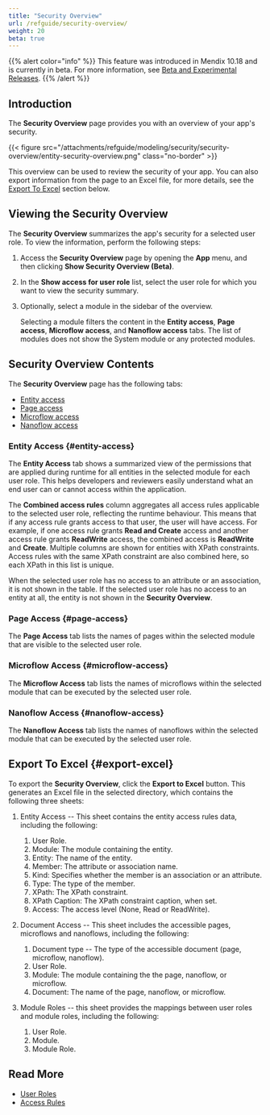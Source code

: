 ```yaml
---
title: "Security Overview"
url: /refguide/security-overview/
weight: 20
beta: true
---
```


{{% alert color="info" %}}
This feature was introduced in Mendix 10.18 and is currently in beta. For more information, see [Beta and Experimental Releases](/releasenotes/beta-features/).
{{% /alert %}}

## Introduction

The **Security Overview** page provides you with an overview of your app's security. 

{{< figure src="/attachments/refguide/modeling/security/security-overview/entity-security-overview.png" class="no-border" >}}

This overview can be used to review the security of your app. You can also export information from the page to an Excel file, for more details, see the [Export To Excel](#export-excel) section below.

## Viewing the Security Overview

The **Security Overview** summarizes the app's security for a selected user role. To view the information, perform the following steps:

1. Access the **Security Overview** page by opening the **App** menu, and then clicking **Show Security Overview (Beta)**.
2. In the **Show access for user role** list, select the user role for which you want to view the security summary.
3. Optionally, select a module in the sidebar of the overview.

    Selecting a module filters the content in the **Entity access**, **Page access**, **Microflow access**, and **Nanoflow access** tabs. The list of modules does not show the System module or any protected modules.

## Security Overview Contents

The **Security Overview** page has the following tabs:

* [Entity access](#entity-access)
* [Page access](#page-access)
* [Microflow access](#microflow-access)
* [Nanoflow access](#nanoflow-access)

### Entity Access {#entity-access}

The **Entity Access** tab shows a summarized view of the permissions that are applied during runtime for all entities in the selected module for each user role. This helps developers and reviewers easily understand what an end user can or cannot access within the application.

The **Combined access rules** column aggregates all access rules applicable to the selected user role, reflecting the runtime behaviour. This means that if any access rule grants access to that user, the user will have access. For example, if one access rule grants **Read and Create** access and another access rule grants **ReadWrite** access, the combined access is **ReadWrite** and **Create**.
Multiple columns are shown for entities with XPath constraints. Access rules with the same XPath constraint are also combined here, so each XPath in this list is unique. 

When the selected user role has no access to an attribute or an association, it is not shown in the table. If the selected user role has no access to an entity at all, the entity is not shown in the **Security Overview**.

### Page Access {#page-access}

The **Page Access** tab lists the names of pages within the selected module that are visible to the selected user role.

### Microflow Access {#microflow-access}

The **Microflow Access** tab lists the names of microflows within the selected module that can be executed by the selected user role.

### Nanoflow Access {#nanoflow-access}

The **Nanoflow Access** tab lists the names of nanoflows within the selected module that can be executed by the selected user role.

## Export To Excel {#export-excel}

To export the **Security Overview**, click the **Export to Excel** button. This generates an Excel file in the selected directory, which contains the following three sheets:

1. Entity Access -- This sheet contains the entity access rules data, including the following:

    1. User Role.
    2. Module: The module containing the entity.
    3. Entity: The name of the entity.
    4. Member: The attribute or association name.
    5. Kind: Specifies whether the member is an association or an attribute.
    6. Type: The type of the member.
    7. XPath: The XPath constraint.
    8. XPath Caption:  The XPath constraint caption, when set.
    9. Access: The access level (None, Read or ReadWrite).

2. Document Access -- This sheet includes the accessible pages, microflows and nanoflows, including the following:

    1. Document type -- The type of the accessible document (page, microflow, nanoflow).
    2. User Role.
    3. Module: The module containing the the page, nanoflow, or microflow.
    4. Document: The name of the page, nanoflow, or microflow.

4. Module Roles -- this sheet provides the mappings between user roles and module roles, including the following:
    1. User Role.
    2. Module.
    3. Module Role.

## Read More

* [User Roles](/refguide/user-roles/)
* [Access Rules](/refguide/access-rules/)
